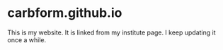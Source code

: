 # carbform.github.io
This is my website. It is linked from  my institute page. I keep updating it once a while.
